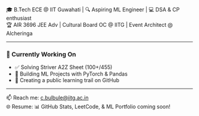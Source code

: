 
🎓 B.Tech ECE @ IIT Guwahati | 🔍 Aspiring ML Engineer | 💻 DSA & CP enthusiast  
🏆 AIR 3696 JEE Adv | Cultural Board OC @ IITG | Event Architect @ Alcheringa

---

### 🚀 Currently Working On
- ✅ Solving Striver A2Z Sheet (100+/455)
- 🤖 Building ML Projects with PyTorch & Pandas
- 📂 Creating a public learning trail on GitHub

---

📫 Reach me: [c.bulbule@iitg.ac.in](mailto:c.bulbule@iitg.ac.in)  
🌐 Resume: 
📊 GitHub Stats, LeetCode, & ML Portfolio coming soon!
